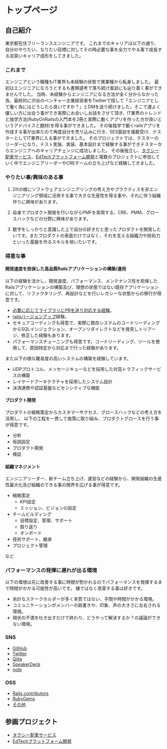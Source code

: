# トップページ

## 自己紹介
東京都在住フリーランスエンジニアです。
これまでのキャリアは以下の通り、自分のやりたい、なりたい目標に対してその時必要な事を全力でやる事で成長する泥臭いキャリア成形をしてきました。

### これまで
エンジニアという職種もIT業界も未経験の状態で異業種から転身しました。
最初はエンジニアになろうとするも書類選考で落ち続け面談にも辿り着く事ができませんでした。
当時、未経験からエンジニアになる方法が全く分からなかった為、最終的に渋谷のベンチャー企業経営者をTwitterで探して「エンジニアとして働く為にはどうしたら良いですか？」とDMを送り続けました。そこで運よく優しい方に出会う事ができ実際にお会いしお話をさせて頂き、IT業界のトレンドと独学方法(RubyOnRailsの入門本を2冊と実際に動くアプリを作った方が良いというアドバイスと題材)を得る事ができました。
その後独学で動くrailsアプリを作成する事が出来たので再度自分を売り込みに行き、SES面談を複数受け、テスターとしてIT業界に入る事ができました。
そのプロジェクトでは、テスターのリーダーになり、テスト実施、実装、基本設計まで経験する事ができテスターからエンジニアへのキャリアチェンジに成功しました。
その後独立し、[タクシー配車サービス](taxi/index.md)、[EdTechプラットフォーム開発](ed_tech_platform/index.md)と複数のプロジェクトに参加していく中でエンジニアリーダーやCREチームの立ち上げなど経験してきました。

### やりたい事/興味のある事

1. DXの様にソフトウェアエンジニアリングの考え方やプラクティスを非エンジニアリング領域に活用する事で大きな生産性を得る事や、それに伴う組織作りに興味があります。

2. 自身でプロダクト開発を行いながらPMFを実現する、CRE、PMM、グロースハックなどの分野に興味があります。

3. 数字をしっかりと意識した上で自分の好きだと思ったプロダクトを開発したいです。またプロダクトの表面だけではなく、それを支える組織力や技術力といった基盤を作るスキルを培いたいです。

### 得意な事
#### 開発速度を担保した高品質Railsアプリケーションの構築/運用
以下の経験を活かし、開発速度、パフォーマンス、メンテナンス性を担保したRailsアプリケーションの構築及び、理想の状態ではない既存アプリケーションに対して、リファクタリング、再設計などを行いレガシーな状態からの移行が得意です。

* [必要に応じてライブラリにPRを送り対応する経験](https://qiita.com/SoarTec-lab/items/f979336bd25d7b3a8cd2)。
* [railsバージョンアップ](ed_tech_platform/achievements/operation.md)経験。
* セキュアコーディングも得意で、実際に既存システムのコードリーディングからSQLインジェクション、オープンリダイレクトなどを発見しトリアージ、修正した経験もあります。
* パフォーマンスチューニングも得意です。コードリーディング、ツールを使用して、原因特定から対応まで行った経験があります。

また以下の様な難易度の高いシステムの構築を経験しています。

* UDPプロトコル、メッセージキューなどを採用した対高トラフィックサービスの構築
* レイヤードアーキテクチャを採用したシステム設計
* 決済連携や認証基盤などセンシティブな機能

#### プロダクト開発
プロダクトの戦略策定からカスタマーサクセス、グロースハックなどの考え方を活用し、
以下の工程を一貫して施策に取り組み、プロダクトグロースを行う事が得意です。

* 分析
* 仮説設定
* プロダクト開発
* 検証

#### 組織マネジメント
エンジニアリーダー、新チーム立ち上げ、運営などの経験から、開発組織の生産性最大化及び組織のできる事の限界を広げる事が得意です。

* 戦略策定
  * KPI設定
  * ミッション、ビジョンの設定
* チームビルディング
  * 目標設定、管理、サポート
  * 振り返り
  * オンボード
* 技術サポート、継承
* プロジェクト管理

など

### パフォーマンスの発揮に遅れが出る環境
以下の環境は先に改善する事に時間が割かれるのでパフォーマンスを発揮するまで時間がかかる可能性が高いです。
嫌ではなく改善する事は好きです。

* 余計なステークホルダーが多く本質ではない、手間や時間がかかる環境。
* コミュニケーションがメンバーの肩書きや、印象、声の大きさに左右される環境。
* 現状の不満を吐き出すだけで終わり、どうやって解決するか？の議論ができない環境。

### SNS
* [GitHub](https://github.com/soartec-lab)
* [Twitter](https://twitter.com/SoartecL)
* [Qiita](https://qiita.com/SoarTec-lab)
* [SpeakerDeck](https://speakerdeck.com/soarteclab)
* [note](https://note.com/soartec_lab)

### OSS
* [Rails contributors](https://contributors.rubyonrails.org/contributors/soartec-lab/commits)
* [RubyGems](https://rubygems.org/profiles/soartec-lab)
* [その他](https://qiita.com/SoarTec-lab/items/f979336bd25d7b3a8cd2)

## 参画プロジェクト
* [タクシー配車サービス](taxi/index.md)
* [EdTechプラットフォーム開発](ed_tech_platform/index.md)
